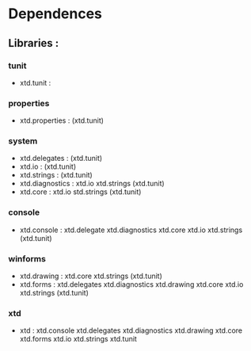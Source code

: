 # Dependences

## Libraries :

### tunit
* xtd.tunit :

### properties
* xtd.properties : (xtd.tunit)

### system
* xtd.delegates : (xtd.tunit)
* xtd.io : (xtd.tunit)
* xtd.strings : (xtd.tunit)
* xtd.diagnostics : xtd.io xtd.strings (xtd.tunit)
* xtd.core : xtd.io std.strings (xtd.tunit)

### console
* xtd.console : xtd.delegate xtd.diagnostics xtd.core xtd.io xtd.strings (xtd.tunit)

### winforms
* xtd.drawing : xtd.core xtd.strings (xtd.tunit)
* xtd.forms : xtd.delegates xtd.diagnostics xtd.drawing xtd.core xtd.io xtd.strings (xtd.tunit)

### xtd
* xtd : xtd.console xtd.delegates xtd.diagnostics xtd.drawing xtd.core xtd.forms xtd.io xtd.strings xtd.tunit